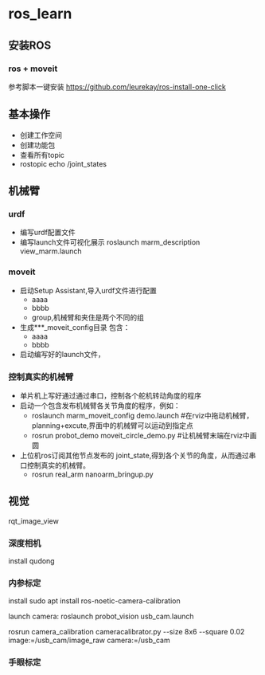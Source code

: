 # ros_learn

## 安装ROS

### ros + moveit
参考脚本一键安装
https://github.com/leurekay/ros-install-one-click

## 基本操作
- 创建工作空间
- 创建功能包
- 查看所有topic
- rostopic echo /joint_states
  


## 机械臂

### urdf
- 编写urdf配置文件
- 编写launch文件可视化展示
  roslaunch marm_description  view_marm.launch
  
### moveit
- 启动Setup Assistant,导入urdf文件进行配置
  - aaaa
  - bbbb
  - group,机械臂和夹住是两个不同的组
- 生成***_moveit_config目录
  包含：
  - aaaa
  - bbbb
- 启动编写好的launch文件，

### 控制真实的机械臂
- 单片机上写好通过通过串口，控制各个舵机转动角度的程序
- 启动一个包含发布机械臂各关节角度的程序，例如：
  - roslaunch marm_moveit_config demo.launch    #在rviz中拖动机械臂，planning+excute,界面中的机械臂可以运动到指定点
  - rosrun probot_demo moveit_circle_demo.py  #让机械臂末端在rviz中画圆
- 上位机ros订阅其他节点发布的 joint_state,得到各个关节的角度，从而通过串口控制真实的机械臂。
  - rosrun real_arm nanoarm_bringup.py


## 视觉
rqt_image_view

### 深度相机
install qudong

### 内参标定
install
sudo apt install ros-noetic-camera-calibration

launch camera:
roslaunch probot_vision usb_cam.launch


rosrun camera_calibration cameracalibrator.py  --size 8x6 --square 0.02 image:=/usb_cam/image_raw camera:=/usb_cam

### 手眼标定



